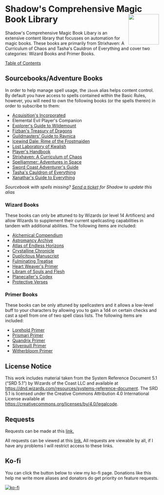 <h1>Shadow's Comprehensive Magic Book Library<img align="right" src="./Code/Images/image.png" width="100px"></h1>

Shadow's Comprehensive Magic Book Libary is an extensive content library that focusses on automation for magic books. These books are primarily from Strixhaven: A Curriculum of Chaos and Tasha's Cauldron of Everything and cover two categories: Wizard Books and Primer Books.

[Table of Contents](https://github.com/SethHartman13/Magic-Book-Library/blob/main/ToC.md)

## Sourcebooks/Adventure Books
In order to help manage spell usage, the `ibook` alias helps content control. By default you have access to spells contained within the Basic Rules, however, you will need to own the following books (or the spells therein) in order to subscribe to them:
- [Acquisition's Incorporated](https://www.dndbeyond.com/sources/ai)
- Elemental Evil Player's Companion
- [Explorer's Guide to Wildemount](https://www.dndbeyond.com/sources/egtw)
- [Fizban's Treasury of Dragons](www.dndbeyond.com/sources/ftod)
- [Guildmasters' Guide to Ravnica](https://www.dndbeyond.com/sources/ggtr)
- [Icewind Dale: Rime of the Frostmaiden](https://www.dndbeyond.com/sources/idrotf)
- [Lost Laboratory of Kwalish](https://www.dndbeyond.com/sources/llok)
- [Player's Handbook](https://www.dndbeyond.com/sources/phb)
- [Strixhaven: A Curriculum of Chaos](https://www.dndbeyond.com/sources/sacoc)
- [Spelljammer: Adventures in Space](https://www.dndbeyond.com/sources/sais)
- [Sword Coast Adventurer's Guide](https://www.dndbeyond.com/sources/scag)
- [Tasha's Cauldron of Everything](https://www.dndbeyond.com/sources/tcoe)
- [Xanathar's Guide to Everything](https://www.dndbeyond.com/sources/xgte)

*Sourcebook with spells missing? [Send a ticket]((https://forms.gle/YYkyPcBb1WHXWMYE6)) for Shadow to update this alias*

### Wizard Books

These books can only be attuned to by Wizards (or level 14 Artificers) and allow Wizards to supplement their current spellcasting capabilities in tandem with additional abilities. The following items are included:

- [Alchemical Compendium](https://www.dndbeyond.com/magic-items/2400596-alchemical-compendium)
- [Astromancy Archive](https://www.dndbeyond.com/magic-items/2400685-astromancy-archive)
- [Atlas of Endless Horizons](https://www.dndbeyond.com/magic-items/2400706-atlas-of-endless-horizons)
- [Crystalline Chronicle](https://www.dndbeyond.com/magic-items/2407470-crystalline-chronicle)
- [Duplicitous Manuscript](https://www.dndbeyond.com/magic-items/2412157-duplicitous-manuscript)
- [Fulminating Treatise](https://www.dndbeyond.com/magic-items/2412256-fulminating-treatise)
- [Heart Weaver's Primer](https://www.dndbeyond.com/magic-items/2412288-heart-weavers-primer)
- [Libram of Souls and Flesh](https://www.dndbeyond.com/magic-items/2412349-libram-of-souls-and-flesh)
- [Planecaller's Codex](https://www.dndbeyond.com/magic-items/2405636-planecallers-codex)
- [Protective Verses](https://www.dndbeyond.com/magic-items/2405662-protective-verses)

### Primer Books

These books can be only attuned by spellcasters and it allows a low-level buff to your characters by allowing you to gain a 1d4 on certain checks and cast a spell from one of two spell class lists. The following items are included:
- [Lorehold Primer](https://www.dndbeyond.com/magic-items/4239818-lorehold-primer)
- [Prismari Primer](https://www.dndbeyond.com/magic-items/4239821-prismari-primer)
- [Quandrix Primer](https://www.dndbeyond.com/magic-items/4239822-quandrix-primer)
- [Silverquill Primer](https://www.dndbeyond.com/magic-items/4239823-silverquill-primer)
- [Witherbloom Primer](https://www.dndbeyond.com/magic-items/4239825-witherbloom-primer)


## License Notice

This work includes material taken from the System Reference Document 5.1 (“SRD 5.1”) by Wizards of the Coast LLC and available at https://dnd.wizards.com/resources/systems-reference-document. The SRD 5.1 is licensed under the Creative Commons Attribution 4.0 International License available at https://creativecommons.org/licenses/by/4.0/legalcode.

## Requests
Requests can be made at this [link.](https://forms.gle/YYkyPcBb1WHXWMYE6)

All requests can be viewed at this  [link.](https://docs.google.com/spreadsheets/d/1OyW78hh1ARDHeDu4hF4X2TxcpYSrrArprs8pkQB3zo4/edit?usp=sharing) All requests are viewable by all, if I have any problems I will restrict access to these links.

## Ko-fi
You can click the button below to view my ko-fi page. Donations like this help me write more aliases and donators do get priority on feature requests.

[![ko-fi](https://ko-fi.com/img/githubbutton_sm.svg)](https://ko-fi.com/F2F6MG4NH)